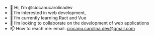 - 👋 Hi, I’m @ciocanucarolinadev
- 👀 I’m interested in web development,
- 🌱 I’m currently learning Ract and Vue
- 💞️ I’m looking to collaborate on the development of web applications
- 📫 How to reach me: email: ciocanu.carolina.dev@gmail.com

<!---
ciocanucarolinadev/ciocanucarolinadev is a ✨ special ✨ repository because its `README.md` (this file) appears on your GitHub profile.
You can click the Preview link to take a look at your changes.
--->
